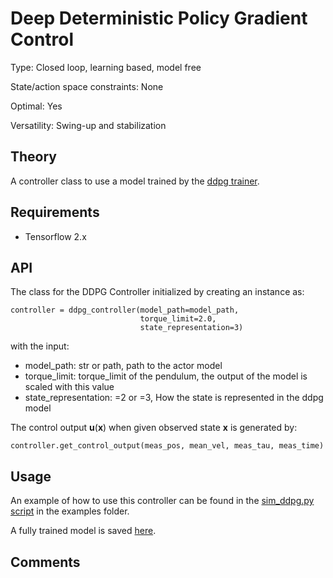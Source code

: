 # Deep Deterministic Policy Gradient Control #

Type: Closed loop, learning based, model free

State/action space constraints: None

Optimal: Yes

Versatility: Swing-up and stabilization

## Theory # 

A controller class to use a model trained by the [ddpg trainer](software/python/simple_pendulum/reinforcement_learning/ddpg/README.md).

## Requirements # 
- Tensorflow 2.x

## API # 

The class for the DDPG Controller initialized by creating an instance as:

    controller = ddpg_controller(model_path=model_path,
                                 torque_limit=2.0,
                                 state_representation=3)
with the input:

- model_path: str or path, path to the actor model
- torque_limit: torque_limit of the pendulum, the output of the model is scaled with this value
- state_representation: =2 or =3, How the state is represented in the ddpg model

The control output $`\mathbf{u}(\mathbf{x})`$ when given observed state $`\mathbf{x}`$ 
is generated by:

    controller.get_control_output(meas_pos, mean_vel, meas_tau, meas_time)

## Usage #
 An example of how to use this controller can be found in the [sim_ddpg.py script](software/python/examples/sim_ddpg.py) in the examples folder.

A fully trained model is saved [here](data/models/ddpg/actor).

## Comments #






